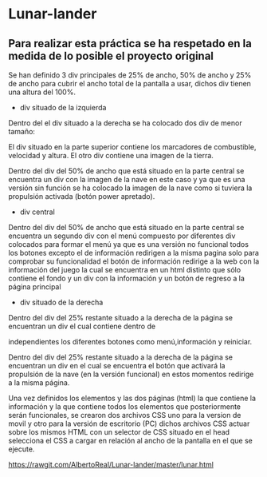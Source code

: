 # Lunar-lander

## Para realizar esta práctica se ha respetado en la medida de lo posible el proyecto original

Se han definido 3 div principales de 25% de ancho, 50% de ancho y 25% de ancho para cubrir el ancho total de la pantalla a usar,          dichos div tienen una altura del 100%.

 - div situado de la  izquierda
   
 Dentro del el div situado a la derecha se ha colocado dos div de menor tamaño:

 El div situado en la parte superior contiene los marcadores de combustible, velocidad y altura.
 El otro div contiene una imagen de la tierra.

Dentro del div del 50% de ancho que está situado en la parte central se encuentra un div con la imagen de la nave en este caso y ya que es una versión sin función se ha colocado la imagen de la nave como si tuviera la propulsión activada (botón power apretado).

 - div central
   
Dentro del div del 50% de ancho que está situado en la parte central se encuentra un segundo div con el menú compuesto por            diferentes div colocados para formar el menú ya que es una versión no funcional todos los botones excepto el de información              redirigen a la misma pagina solo para comprobar su funcionalidad el botón de información redirige a la web con la información del         juego la cual se encuentra en un html distinto que sólo contiene el fondo y un div con la información y un botón de regreso a la        página principal

 - div situado de la derecha
   
 Dentro del div del 25% restante situado a la derecha de la página se encuentran un div el cual contiene dentro de <div>               independientes los diferentes botones como menú,información y reiniciar. 

Dentro del div del 25% restante situado a la derecha de la página se encuentran un div  en el cual se encuentra el botón que            activará la propulsión de la nave (en la versión funcional) en estos momentos redirige a la misma página.

Una vez definidos los elementos y las dos páginas (html) la que contiene la información y la que contiene todos los elementos que posteriormente serán funcionales, se crearon dos archivos CSS uno para la version de movil y otro para la versión de escritorio (PC)  dichos archivos CSS actuar sobre los mismos HTML con un selector de CSS situado en el head selecciona el CSS a cargar en relación al ancho de la pantalla en el que se ejecute.

https://rawgit.com/AlbertoReal/Lunar-lander/master/lunar.html
